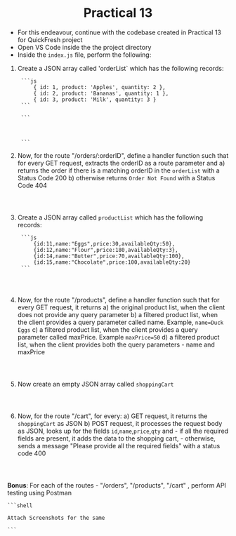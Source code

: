 <h1 align = "center">Practical 13</h1>

- For this endeavour, continue with the codebase created in Practical 13 for QuickFresh project
- Open VS Code inside the the project directory
- Inside the `index.js` file, perform the following:


1. Create a JSON array called 'orderList` which has the following records:

        ```js
            { id: 1, product: 'Apples', quantity: 2 },
            { id: 2, product: 'Bananas', quantity: 1 },
            { id: 3, product: 'Milk', quantity: 3 }
        ```

        ```



        ```


2.  Now, for the route "/orders/:orderID", define a handler function such that for every GET request, extracts the orderID as a route parameter and 
      a) returns the order if there is a matching orderID in the `orderList` with a Status Code 200
      b) otherwise returns `Order Not Found` with a Status Code 404

      ```



      ```


3. Create a JSON array called `productList` which has the following records:

        ```js
            {id:11,name:"Eggs",price:30,availableQty:50},
            {id:12,name:"Flour",price:180,availableQty:3},
            {id:14,name:"Butter",price:70,availableQty:100},
            {id:15,name:"Chocolate",price:100,availableQty:20}
        ```

      ```



      ```


4. Now, for the route "/products", define a handler function such that for every GET request, it returns
    a) the original product list, when the client does not provide any query parameter
    b) a filtered product list, when the client provides a query parameter called name. Example, `name=Duck Eggs`
    c) a filtered product list, when the client provides a query parameter called maxPrice. Example `maxPrice=50`
    d) a filtered product list, when the client provides both the query parameters - name and maxPrice

      ```



      ```


5.  Now create an empty JSON array called `shoppingCart`

    ```



    ```


6. Now, for the route "/cart", for every:
  a) GET request, it returns the `shoppingCart` as JSON 
  b) POST request, it processes the request body as JSON, looks up for the fields `id`,`name`,`price`,`qty` and
          - if all the required fields are present, it adds the data to the shopping cart,
          - otherwise, sends a message "Please provide all the required fields" with a status code 400

    ```



    ```


**Bonus**: For each of the routes - "/orders", "/products", "/cart" , perform API testing using Postman


    ```shell

    Attach Screenshots for the same

    ```

